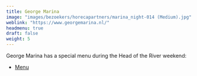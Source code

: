```yaml
---
title: George Marina
image: "images/bezoekers/horecapartners/marina_night-014 (Medium).jpg"
weblink: "https://www.georgemarina.nl/"
headmenu: true
draft: false
weight: 5
---
```


George Marina has a special menu during the Head of the River weekend:   
- [Menu](/documents/bezoekers/horecapartners/tafelkaartjes_marina_head_of_the_river.pdf)